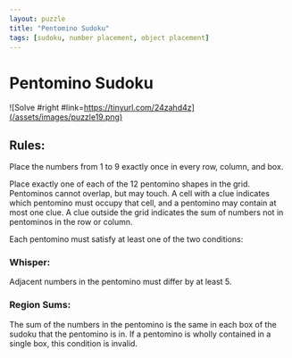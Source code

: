 ```yaml
---
layout: puzzle
title: "Pentomino Sudoku"
tags: [sudoku, number placement, object placement]
---
```


# Pentomino Sudoku

![Solve #right #link=https://tinyurl.com/24zahd4z](/assets/images/puzzle19.png)

## Rules:

Place the numbers from 1 to 9 exactly once in every row, column, and box.

Place exactly one of each of the 12 pentomino shapes in the grid. Pentominos cannot overlap, but may touch. A cell with a clue indicates which pentomino must occupy that cell, and a pentomino may contain at most one clue. A clue outside the grid indicates the sum of numbers not in pentominos in the row or column.

Each pentomino must satisfy at least one of the two conditions:

### Whisper:

Adjacent numbers in the pentomino must differ by at least 5.

### Region Sums:

The sum of the numbers in the pentomino is the same in each box of the sudoku that the pentomino is in. If a pentomino is wholly contained in a single box, this condition is invalid. 
